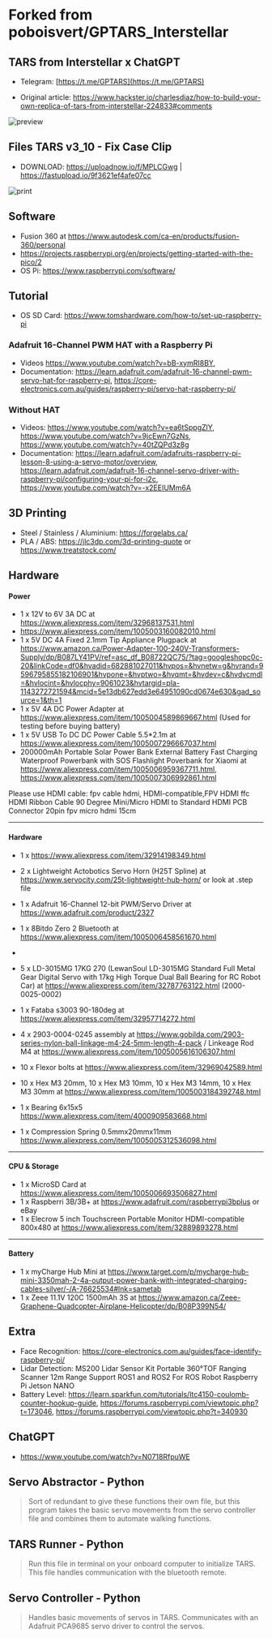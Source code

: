 # Forked from poboisvert/GPTARS_Interstellar

## TARS from Interstellar x ChatGPT

- Telegram: [https://t.me/GPTARS](https://t.me/GPTARS)

- Original article: https://www.hackster.io/charlesdiaz/how-to-build-your-own-replica-of-tars-from-interstellar-224833#comments

![preview](preview.png)

## Files TARS v3_10 - Fix Case Clip

- DOWNLOAD: https://uploadnow.io/f/MPLCGwg | https://fastupload.io/9f3621ef4afe07cc

![print](print.png)

## Software

- Fusion 360 at https://www.autodesk.com/ca-en/products/fusion-360/personal
- https://projects.raspberrypi.org/en/projects/getting-started-with-the-pico/2
- OS Pi: https://www.raspberrypi.com/software/

## Tutorial

- OS SD Card: https://www.tomshardware.com/how-to/set-up-raspberry-pi

### Adafruit 16-Channel PWM HAT with a Raspberry Pi

- Videos https://www.youtube.com/watch?v=bB-xymRI8BY,
- Documentation: https://learn.adafruit.com/adafruit-16-channel-pwm-servo-hat-for-raspberry-pi, https://core-electronics.com.au/guides/raspberry-pi/servo-hat-raspberry-pi/

### Without HAT

- Videos: https://www.youtube.com/watch?v=ea6tSppgZlY, https://www.youtube.com/watch?v=9jcEwn7GzNs, https://www.youtube.com/watch?v=40tZQPd3z8g
- Documentation: https://learn.adafruit.com/adafruits-raspberry-pi-lesson-8-using-a-servo-motor/overview, https://learn.adafruit.com/adafruit-16-channel-servo-driver-with-raspberry-pi/configuring-your-pi-for-i2c, https://www.youtube.com/watch?v=-x2EEIUMm6A

## 3D Printing

- Steel / Stainless / Aluminium: https://forgelabs.ca/
- PLA / ABS: https://jlc3dp.com/3d-printing-quote or https://www.treatstock.com/

## Hardware

#### Power

- 1 x 12V to 6V 3A DC at https://www.aliexpress.com/item/32968137531.html
- https://www.aliexpress.com/item/1005003160082010.html
- 1 x 5V DC 4A Fixed 2.1mm Tip Appliance Plugpack at https://www.amazon.ca/Power-Adapter-100-240V-Transformers-Supply/dp/B087LY41PV/ref=asc_df_B08722QC75/?tag=googleshopc0c-20&linkCode=df0&hvadid=682881027011&hvpos=&hvnetw=g&hvrand=9596795855182106901&hvpone=&hvptwo=&hvqmt=&hvdev=c&hvdvcmdl=&hvlocint=&hvlocphy=9061023&hvtargid=pla-1143272721594&mcid=5e13db627edd3e64951090cd0674e630&gad_source=1&th=1
- 1 x 5V 4A DC Power Adapter at https://www.aliexpress.com/item/1005004589869667.html (Used for testing before buying battery)
- 1 x 5V USB To DC DC Power Cable 5.5\*2.1m at https://www.aliexpress.com/item/1005007296667037.html
- 200000mAh Portable Solar Power Bank External Battery Fast Charging Waterproof Powerbank with SOS Flashlight Poverbank for Xiaomi at https://www.aliexpress.com/item/1005006959367711.html, https://www.aliexpress.com/item/1005007306992861.html

Please use HDMI cable: fpv cable hdmi, HDMI-compatible,FPV HDMI ffc HDMI Ribbon Cable 90 Degree Mini/Micro HDMI to Standard HDMI PCB Connector 20pin fpv micro hdmi 15cm

---

#### Hardware

- 1 x https://www.aliexpress.com/item/32914198349.html

- 2 x Lightweight Actobotics Servo Horn (H25T Spline) at https://www.servocity.com/25t-lightweight-hub-horn/ or look at .step file
- 1 x Adafruit 16-Channel 12-bit PWM/Servo Driver at https://www.adafruit.com/product/2327
- 1 x 8Bitdo Zero 2 Bluetooth at https://www.aliexpress.com/item/1005006458561670.html
-
- 5 x LD-3015MG 17KG 270 (LewanSoul LD-3015MG Standard Full Metal Gear Digital Servo with 17kg High Torque Dual Ball Bearing for RC Robot Car) at https://www.aliexpress.com/item/32787763122.html (2000-0025-0002)
- 1 x Fataba s3003 90-180deg at https://www.aliexpress.com/item/32957714272.html
- 4 x 2903-0004-0245 assembly at https://www.gobilda.com/2903-series-nylon-ball-linkage-m4-24-5mm-length-4-pack / Linkeage Rod M4 at https://www.aliexpress.com/item/1005005616106307.html
- 10 x Flexor bolts at https://www.aliexpress.com/item/32969042589.html

- 10 x Hex M3 20mm, 10 x Hex M3 10mm, 10 x Hex M3 14mm, 10 x Hex M3 30mm at https://www.aliexpress.com/item/1005003184392748.html
- 1 x Bearing 6x15x5 https://www.aliexpress.com/item/4000909583668.html
- 1 x Compression Spring 0.5mmx20mmx11mm https://www.aliexpress.com/item/1005005312536098.html

---

#### CPU & Storage

- 1 x MicroSD Card at https://www.aliexpress.com/item/1005006693506827.html
- 1 x Raspberri 3B/3B+ at https://www.adafruit.com/raspberrypi3bplus or eBay
- 1 x Elecrow 5 inch Touchscreen Portable Monitor HDMI-compatible 800x480 at https://www.aliexpress.com/item/32889893278.html

---

#### Battery

- 1 x myCharge Hub Mini at https://www.target.com/p/mycharge-hub-mini-3350mah-2-4a-output-power-bank-with-integrated-charging-cables-silver/-/A-76625534#lnk=sametab
- 1 x Zeee 11.1V 120C 1500mAh 3S at https://www.amazon.ca/Zeee-Graphene-Quadcopter-Airplane-Helicopter/dp/B08P399N54/

## Extra

- Face Recognition: https://core-electronics.com.au/guides/face-identify-raspberry-pi/
- Lidar Detection: MS200 Lidar Sensor Kit Portable 360°TOF Ranging Scanner 12m Range Support ROS1 and ROS2 For ROS Robot Raspberry Pi Jetson NANO
- Battery Level: https://learn.sparkfun.com/tutorials/ltc4150-coulomb-counter-hookup-guide, https://forums.raspberrypi.com/viewtopic.php?t=173046, https://forums.raspberrypi.com/viewtopic.php?t=340930

## ChatGPT

- https://www.youtube.com/watch?v=N0718RfpuWE

## Servo Abstractor - Python

> Sort of redundant to give these functions their own file, but this program takes the basic servo movements from the servo controller file and combines them to automate walking functions.

## TARS Runner - Python

> Run this file in terminal on your onboard computer to initialize TARS. This file handles communication with the bluetooth remote.

## Servo Controller - Python

> Handles basic movements of servos in TARS. Communicates with an Adafruit PCA9685 servo driver to control the servos.
